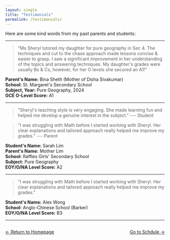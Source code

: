```yaml
---
layout: single
title: "Testimonials"
permalink: /testimonials/
---
```


Here are some kind words from my past parents and students:

---

> "Ms Sheryl tutored my daughter for pure geography in Sec 4.  The techniques and cut to the chase approach made lessons concise & easier to grasp. I saw a significant improvement in her understanding of the topics and answering techniques. My daughter's grades were usually Bs & Cs, however, for her O levels she secured an A1!"

**Parent's Name:** Bina Sheth (Mother of Disha Sivakumar)  
**School:** St. Margaret's Secondary School  
**Subject, Year:** Pure Geography, 2024    
**GCE O-Level Score:** A1  

---

> "Sheryl's teaching style is very engaging. She made learning fun and helped me develop a genuine interest in the subject." --- Student

> "I was struggling with Math before I started working with Sheryl. Her clear explanations and tailored approach really helped me improve my grades." --- Parent

**Student's Name:** Sarah Lim  
**Parent's Name:**  Mother Lim  
**School:** Raffles Girls' Secondary School  
**Subject:** Pure Geography  
**EOY/O/NA Level Score:** A2  

---

> "I was struggling with Math before I started working with Sheryl. Her clear explanations and tailored approach really helped me improve my grades."

**Student's Name:** Alex Wong  
**School:** Anglo-Chinese School (Barker)  
**EOY/O/NA Level Score:** B3 

---

<div style="
  display: flex;
  justify-content: space-between;
  align-items: center;
  margin-top: 2em;
">
  <a href="{{ "/" | relative_url }}">← Return to Homepage</a>
  <a href="{{ "/schedule/" | relative_url }}">Go to Schdule →</a>
</div>